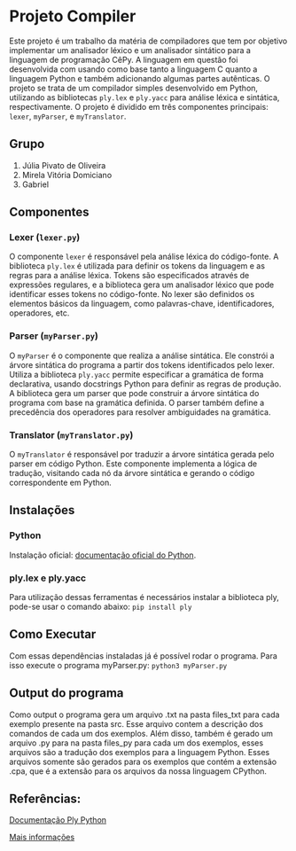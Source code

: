 # Projeto Compiler

Este projeto é um trabalho da matéria de compiladores que tem por objetivo implementar um analisador léxico e um analisador sintático para a linguagem de programação CêPy. A linguagem em questão foi desenvolvida com usando como base tanto a linguagem C quanto a linguagem Python e também adicionando algumas partes autênticas. O projeto se trata de um compilador simples desenvolvido em Python, utilizando as bibliotecas `ply.lex` e `ply.yacc` para análise léxica e sintática, respectivamente. O projeto é dividido em três componentes principais: `lexer`, `myParser`, e `myTranslator`.

## Grupo
1. Júlia Pivato de Oliveira
2. Mirela Vitória Domiciano
3. Gabriel

## Componentes

### Lexer (`lexer.py`)

O componente `lexer` é responsável pela análise léxica do código-fonte. A biblioteca `ply.lex` é utilizada para definir os tokens da linguagem e as regras para a análise léxica. Tokens são especificados através de expressões regulares, e a biblioteca gera um analisador léxico que pode identificar esses tokens no código-fonte. No lexer são definidos os elementos básicos da linguagem, como palavras-chave, identificadores, operadores, etc. 

### Parser (`myParser.py`)

O `myParser` é o componente que realiza a análise sintática. Ele constrói a árvore sintática do programa a partir dos tokens identificados pelo lexer. Utiliza a biblioteca `ply.yacc` permite especificar a gramática de forma declarativa, usando docstrings Python para definir as regras de produção. A biblioteca gera um parser que pode construir a árvore sintática do programa com base na gramática definida. O parser também define a precedência dos operadores para resolver ambiguidades na gramática.

### Translator (`myTranslator.py`)

O `myTranslator` é responsável por traduzir a árvore sintática gerada pelo parser em código Python. Este componente implementa a lógica de tradução, visitando cada nó da árvore sintática e gerando o código correspondente em Python.

## Instalações

### Python
Instalação oficial: [documentação oficial do Python](https://python.org.br/instalacao-windows/).

### ply.lex e ply.yacc
Para utilização dessas ferramentas é necessários instalar a biblioteca ply, pode-se usar o comando abaixo:
    ```
    pip install ply
    ```
    
## Como Executar

Com essas dependências instaladas já é possível rodar o programa. Para isso execute o programa myParser.py:
    ```
    python3 myParser.py    
    ```

## Output do programa 
Como output o programa gera um arquivo .txt na pasta files_txt para cada exemplo presente na pasta src. Esse arquivo contem a descrição dos comandos de cada um dos exemplos. Além disso, também é gerado um arquivo .py para na pasta files_py para cada um dos exemplos, esses arquivos são a tradução dos exemplos para a linguagem Python. Esses arquivos somente são gerados para os exemplos que contém a extensão .cpa, que é a extensão para os arquivos da nossa linguagem CPython. 

## Referências:

[Documentação Ply Python](https://ply.readthedocs.io/en/latest)

[Mais informações](https://www.dabeaz.com/ply/ply.html)
